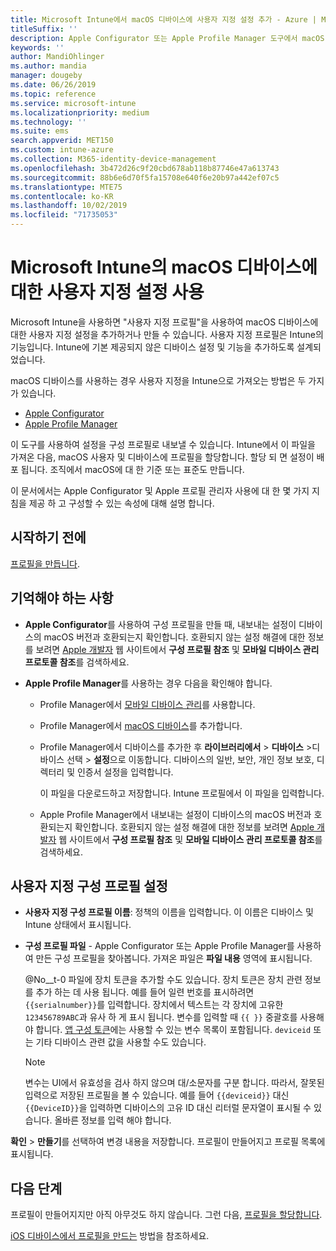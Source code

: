 ```yaml
---
title: Microsoft Intune에서 macOS 디바이스에 사용자 지정 설정 추가 - Azure | Microsoft Docs
titleSuffix: ''
description: Apple Configurator 또는 Apple Profile Manager 도구에서 macOS 설정을 내보낸 다음, 이 설정을 Microsoft Intune으로 가져옵니다. 이 설정은 macOS 디바이스에서 사용자 지정 설정과 기능을 만들고 사용하고 제어할 수 있습니다. 그런 다음, 이 사용자 지정 프로필을 조직의 macOS 장비에 할당하거나 배포하여 기준 또는 표준을 만들 수 있습니다.
keywords: ''
author: MandiOhlinger
ms.author: mandia
manager: dougeby
ms.date: 06/26/2019
ms.topic: reference
ms.service: microsoft-intune
ms.localizationpriority: medium
ms.technology: ''
ms.suite: ems
search.appverid: MET150
ms.custom: intune-azure
ms.collection: M365-identity-device-management
ms.openlocfilehash: 3b472d26c9f20cbd678ab118b87746e47a613743
ms.sourcegitcommit: 88b6e6d70f5fa15708e640f6e20b97a442ef07c5
ms.translationtype: MTE75
ms.contentlocale: ko-KR
ms.lasthandoff: 10/02/2019
ms.locfileid: "71735053"
---
```

# <a name="use-custom-settings-for-macos-devices-in-microsoft-intune"></a>Microsoft Intune의 macOS 디바이스에 대한 사용자 지정 설정 사용

Microsoft Intune을 사용하면 "사용자 지정 프로필"을 사용하여 macOS 디바이스에 대한 사용자 지정 설정을 추가하거나 만들 수 있습니다. 사용자 지정 프로필은 Intune의 기능입니다. Intune에 기본 제공되지 않은 디바이스 설정 및 기능을 추가하도록 설계되었습니다.

macOS 디바이스를 사용하는 경우 사용자 지정을 Intune으로 가져오는 방법은 두 가지가 있습니다.

- [Apple Configurator](https://itunes.apple.com/app/apple-configurator-2/id1037126344?mt=12)
- [Apple Profile Manager](https://support.apple.com/profile-manager)

이 도구를 사용하여 설정을 구성 프로필로 내보낼 수 있습니다. Intune에서 이 파일을 가져온 다음, macOS 사용자 및 디바이스에 프로필을 할당합니다. 할당 되 면 설정이 배포 됩니다. 조직에서 macOS에 대 한 기준 또는 표준도 만듭니다.

이 문서에서는 Apple Configurator 및 Apple 프로필 관리자 사용에 대 한 몇 가지 지침을 제공 하 고 구성할 수 있는 속성에 대해 설명 합니다.

## <a name="before-you-begin"></a>시작하기 전에

[프로필을 만듭니다](device-profile-create.md).

## <a name="what-you-need-to-know"></a>기억해야 하는 사항

- **Apple Configurator**를 사용하여 구성 프로필을 만들 때, 내보내는 설정이 디바이스의 macOS 버전과 호환되는지 확인합니다. 호환되지 않는 설정 해결에 대한 정보를 보려면 [Apple 개발자](https://developer.apple.com/) 웹 사이트에서 **구성 프로필 참조** 및 **모바일 디바이스 관리 프로토콜 참조**를 검색하세요.

- **Apple Profile Manager**를 사용하는 경우 다음을 확인해야 합니다.

  - Profile Manager에서 [모바일 디바이스 관리](https://help.apple.com/serverapp/mac/5.7/#/apd05B9B761-D390-4A75-9251-E9AD29A61D0C)를 사용합니다.
  - Profile Manager에서 [macOS 디바이스](https://help.apple.com/profilemanager/mac/5.7/#/pm9onzap1984)를 추가합니다.
  - Profile Manager에서 디바이스를 추가한 후 **라이브러리에서** > **디바이스** &gt;디바이스 선택 &gt; **설정**으로 이동합니다. 디바이스의 일반, 보안, 개인 정보 보호, 디렉터리 및 인증서 설정을 입력합니다.

    이 파일을 다운로드하고 저장합니다. Intune 프로필에서 이 파일을 입력합니다. 

  - Apple Profile Manager에서 내보내는 설정이 디바이스의 macOS 버전과 호환되는지 확인합니다. 호환되지 않는 설정 해결에 대한 정보를 보려면 [Apple 개발자](https://developer.apple.com/) 웹 사이트에서 **구성 프로필 참조** 및 **모바일 디바이스 관리 프로토콜 참조**를 검색하세요.

## <a name="custom-configuration-profile-settings"></a>사용자 지정 구성 프로필 설정

- **사용자 지정 구성 프로필 이름**: 정책의 이름을 입력합니다. 이 이름은 디바이스 및 Intune 상태에서 표시됩니다.
- **구성 프로필 파일** - Apple Configurator 또는 Apple Profile Manager를 사용하여 만든 구성 프로필을 찾아봅니다. 가져온 파일은 **파일 내용** 영역에 표시됩니다.

  @No__t-0 파일에 장치 토큰을 추가할 수도 있습니다. 장치 토큰은 장치 관련 정보를 추가 하는 데 사용 됩니다. 예를 들어 일련 번호를 표시하려면 `{{serialnumber}}`를 입력합니다. 장치에서 텍스트는 각 장치에 고유한 `123456789ABC`과 유사 하 게 표시 됩니다. 변수를 입력할 때 `{{ }}` 중괄호를 사용해야 합니다. [앱 구성 토큰](../apps/app-configuration-policies-use-ios.md#tokens-used-in-the-property-list)에는 사용할 수 있는 변수 목록이 포함됩니다. `deviceid` 또는 기타 디바이스 관련 값을 사용할 수도 있습니다.

  > [!NOTE]
  > 변수는 UI에서 유효성을 검사 하지 않으며 대/소문자를 구분 합니다. 따라서, 잘못된 입력으로 저장된 프로필을 볼 수 있습니다. 예를 들어 `{{deviceid}}` 대신 `{{DeviceID}}`을 입력하면 디바이스의 고유 ID 대신 리터럴 문자열이 표시될 수 있습니다. 올바른 정보를 입력 해야 합니다.

**확인** > **만들기**를 선택하여 변경 내용을 저장합니다. 프로필이 만들어지고 프로필 목록에 표시됩니다.

## <a name="next-steps"></a>다음 단계

프로필이 만들어지지만 아직 아무것도 하지 않습니다. 그런 다음, [프로필을 할당합니다](device-profile-assign.md).

[iOS 디바이스에서 프로필을 만드는](../custom-settings-ios.md) 방법을 참조하세요.
